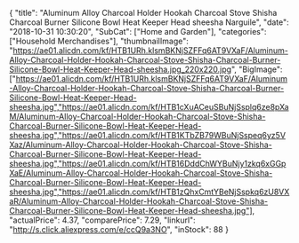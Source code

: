 {
	"title": "Aluminum Alloy Charcoal Holder Hookah Charcoal Stove   Shisha Charcoal Burner Silicone Bowl Heat Keeper Head sheesha Narguile",
	"date": "2018-10-31 10:30:20",
	"SubCat": ["Home and Garden"],
	"categories": ["Household Merchandises"],
	"thumbnailImage": "https://ae01.alicdn.com/kf/HTB1URh.klsmBKNjSZFFq6AT9VXaF/Aluminum-Alloy-Charcoal-Holder-Hookah-Charcoal-Stove-Shisha-Charcoal-Burner-Silicone-Bowl-Heat-Keeper-Head-sheesha.jpg_220x220.jpg",
	"BigImage": ["https://ae01.alicdn.com/kf/HTB1URh.klsmBKNjSZFFq6AT9VXaF/Aluminum-Alloy-Charcoal-Holder-Hookah-Charcoal-Stove-Shisha-Charcoal-Burner-Silicone-Bowl-Heat-Keeper-Head-sheesha.jpg","https://ae01.alicdn.com/kf/HTB1cXuACeuSBuNjSsplq6ze8pXaM/Aluminum-Alloy-Charcoal-Holder-Hookah-Charcoal-Stove-Shisha-Charcoal-Burner-Silicone-Bowl-Heat-Keeper-Head-sheesha.jpg","https://ae01.alicdn.com/kf/HTB1KTbZB79WBuNjSspeq6yz5VXaz/Aluminum-Alloy-Charcoal-Holder-Hookah-Charcoal-Stove-Shisha-Charcoal-Burner-Silicone-Bowl-Heat-Keeper-Head-sheesha.jpg","https://ae01.alicdn.com/kf/HTB16DddChWYBuNjy1zkq6xGGpXaE/Aluminum-Alloy-Charcoal-Holder-Hookah-Charcoal-Stove-Shisha-Charcoal-Burner-Silicone-Bowl-Heat-Keeper-Head-sheesha.jpg","https://ae01.alicdn.com/kf/HTB1zQhxCmtYBeNjSspkq6zU8VXaR/Aluminum-Alloy-Charcoal-Holder-Hookah-Charcoal-Stove-Shisha-Charcoal-Burner-Silicone-Bowl-Heat-Keeper-Head-sheesha.jpg"],
	"actualPrice": 4.37,
	"comparePrice": 7.29,
	"linkurl": "http://s.click.aliexpress.com/e/ccQ9a3NO",
	"inStock": 88
}
